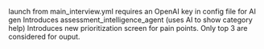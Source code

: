 launch from main_interview.yml
requires an OpenAI key in config file for AI gen
Introduces assessment_intelligence_agent (uses AI to show category help) 
Introduces new prioritization screen for pain points. Only top 3 are considered for ouput.